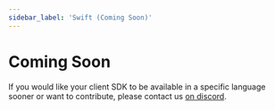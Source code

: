 ```yaml
---
sidebar_label: 'Swift (Coming Soon)'
---
```


# Coming Soon

If you would like your client SDK to be available in a specific language sooner or want to contribute, please contact us [on discord](https://discord.gg/yxjrwm7Bfr).